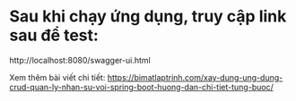 # Sau khi chạy ứng dụng, truy cập link sau để test:
http://localhost:8080/swagger-ui.html

Xem thêm bài viết chi tiết: https://bimatlaptrinh.com/xay-dung-ung-dung-crud-quan-ly-nhan-su-voi-spring-boot-huong-dan-chi-tiet-tung-buoc/
